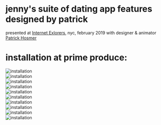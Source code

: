 # jenny's suite of dating app features designed by patrick
presented at [Internet Exlorers](https://https://www.caveat.nyc/event/internet-explorers-2-20-2019), nyc, february 2019 with designer & animator [Patrick Hosmer](https://patrickhosmer.com)
<br />

# installation at prime produce:
![installation](images/JSODAF_tw_001.gif)
<br />
![installation](images/JSODAF_tw_002.gif)
<br />
![installation](images/JSODAF_tw_003.gif)
<br />
![installation](images/JSODAF_tw_004.gif)
<br />
![installation](images/JSODAF_tw_005.gif)
<br />
![installation](images/JSODAF_tw_006.gif)
<br />
![installation](images/JSODAF_tw_007.gif)
<br />
![installation](images/JSODAF_tw_008.gif)
<br />
![installation](images/JSODAF_tw_009.gif)
<br />
![installation](images/JSODAF_tw_010.gif)
<br />
